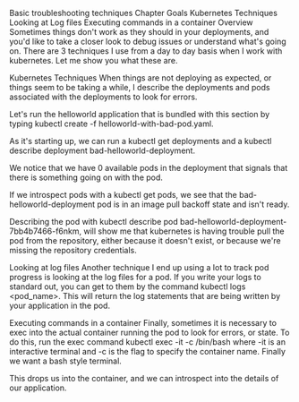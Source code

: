 Basic troubleshooting techniques
Chapter Goals
Kubernetes Techniques
Looking at Log files
Executing commands in a container
Overview
Sometimes things don't work as they should in your deployments, and you'd like to take a closer look to debug issues or understand what's going on. There are 3 techniques I use from a day to day basis when I work with kubernetes. Let me show you what these are.

Kubernetes Techniques
When things are not deploying as expected, or things seem to be taking a while, I describe the deployments and pods associated with the deployments to look for errors.

Let's run the helloworld application that is bundled with this section by typing kubectl create -f helloworld-with-bad-pod.yaml.

As it's starting up, we can run a kubectl get deployments and a kubectl describe deployment bad-helloworld-deployment.

We notice that we have 0 available pods in the deployment that signals that there is something going on with the pod.

If we introspect pods with a kubectl get pods, we see that the bad-helloworld-deployment pod is in an image pull backoff state and isn't ready.

Describing the pod with kubectl describe pod bad-helloworld-deployment-7bb4b7466-f6nkm, will show me that kubernetes is having trouble pull the pod from the repository, either because it doesn't exist, or because we're missing the repository credentials.

Looking at log files
Another technique I end up using a lot to track pod progress is looking at the log files for a pod. If you write your logs to standard out, you can get to them by the command kubectl logs <pod_name>. This will return the log statements that are being written by your application in the pod.

Executing commands in a container
Finally, sometimes it is necessary to exec into the actual container running the pod to look for errors, or state. To do this, run the exec command kubectl exec -it <pod-name> -c <container-name> /bin/bash where -it is an interactive terminal and -c is the flag to specify the container name. Finally we want a bash style terminal.

This drops us into the container, and we can introspect into the details of our application.
